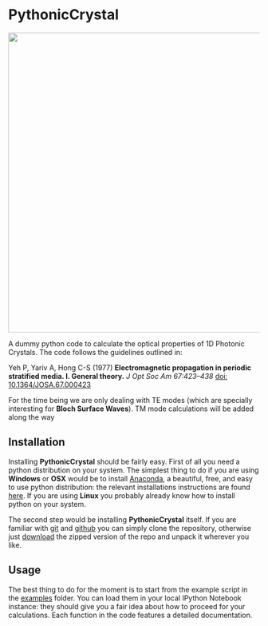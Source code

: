# PythonicCrystal

<img src="https://github.com/gevero/1DPyHC/blob/master/images/bragg.png" width="600">

A dummy python code to calculate the optical properties of 1D Photonic Crystals. The code follows the guidelines outlined in:

Yeh P, Yariv A, Hong C-S (1977) **Electromagnetic propagation in periodic stratified media. I. General theory.** *J Opt Soc Am 67:423–438*
[doi: 10.1364/JOSA.67.000423](http://dx.doi.org/10.1364/JOSA.67.000423)

For the time being we are only dealing with TE modes (which are specially interesting for **Bloch Surface Waves**). TM mode calculations will be added along the way

## Installation

Installing **PythonicCrystal** should be fairly easy. First of all you need a python distribution on your system. The simplest thing to do if you are using **Windows** or **OSX** would be to install [Anaconda](https://store.continuum.io/cshop/anaconda/), a beautiful, free, and easy to use python distribution: the relevant installations instructions are found [here](http://docs.continuum.io/anaconda/install.html). If you are using **Linux** you probably already know how to install python on your system.

The second step would be installing **PythonicCrystal** itself. If you are familiar with [git](http://git-scm.com/) and [github](https://github.com/) you can simply clone the repository, otherwise just [download](https://github.com/gevero/py-matrix/archive/master.zip) the zipped version of the repo and unpack it wherever you like.

## Usage

The best thing to do for the moment is to start from the example script in the [examples](https://github.com/gevero/1DPyHC/tree/master/examples) folder. You can load them in your local IPython Notebook instance: they should give you a fair idea about how to proceed for your calculations. 
Each function in the code features a detailed documentation.

